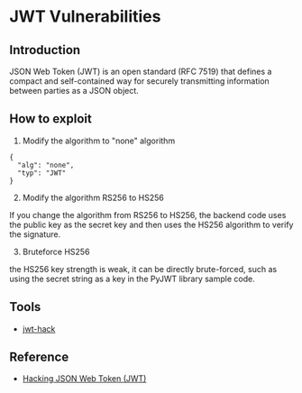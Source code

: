 # JWT Vulnerabilities

## Introduction
JSON Web Token (JWT) is an open standard (RFC 7519) that defines a compact and self-contained way for securely transmitting information between parties as a JSON object.

## How to exploit
1. Modify the algorithm to "none" algorithm
```
{
  "alg": "none",
  "typ": "JWT"
}
```
2. Modify the algorithm RS256 to HS256

If you change the algorithm from RS256 to HS256, the backend code uses the public key as the secret key and then uses the HS256 algorithm to verify the signature.

3. Bruteforce HS256
   
the HS256 key strength is weak, it can be directly brute-forced, such as using the secret string as a key in the PyJWT library sample code.

## Tools
* [jwt-hack](https://github.com/hahwul/jwt-hack)

## Reference
- [Hacking JSON Web Token (JWT)](https://medium.com/101-writeups/hacking-json-web-token-jwt-233fe6c862e6)
